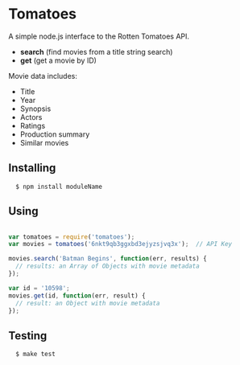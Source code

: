 # Tomatoes

A simple node.js interface to the Rotten Tomatoes API.
- **search** (find movies from a title string search)
- **get** (get a movie by ID)

Movie data includes:
- Title
- Year
- Synopsis
- Actors
- Ratings
- Production summary
- Similar movies

## Installing

```
  $ npm install moduleName
```

## Using

```js

var tomatoes = require('tomatoes');
var movies = tomatoes('6nkt9qb3ggxbd3ejyzsjvq3x');  // API Key

movies.search('Batman Begins', function(err, results) {
  // results: an Array of Objects with movie metadata
});

var id = '10598';
movies.get(id, function(err, result) {
  // result: an Object with movie metadata
});

```

## Testing

```
  $ make test
```
